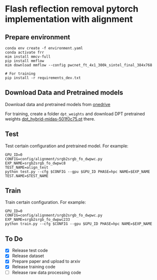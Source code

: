 # Flash reflection removal pytorch implementation with alignment


## Prepare environment
```
conda env create -f environment.yaml  
conda activate frr
mim install mmcv-full
pip install mmflow
mim download mmflow --config pwcnet_ft_4x1_300k_sintel_final_384x768

# For training
pip install -r requirements_dev.txt
```

## Download Data and Pretrained models

Download data and pretrained models from [onedrive](https://hkustconnect-my.sharepoint.com/:f:/g/personal/xjiangan_connect_ust_hk/EuM-fkWwAKlOjetolgSXRM4BEl1uai4mwLdiKAM_ka6_iA?e=HU63Gc)

For training, create a folder `dpt_weights` and download DPT pretrained weights [dpt_hybrid-midas-501f0c75.pt](https://github.com/intel-isl/DPT/releases/download/1_0/dpt_hybrid-midas-501f0c75.pt) there.


## Test

Test certain configuration and pretrained model.
For example:
```
GPU_ID=0
CONFIG=config/alignment/srgb2srgb_fo_dwpwc.py
EXP_NAME=srgb2srgb_fo_dwpwc8
TEST_NAME=align_test
python test.py --cfg $CONFIG --gpu $GPU_ID PHASE=hpc NAME=$EXP_NAME TEST.NAME=$TEST_NAME 
```

## Train
Train certain configuration.
For example:
```
GPU_ID=0
CONFIG=config/alignment/srgb2srgb_fo_dwpwc.py
EXP_NAME=srgb2srgb_fo_dwpwc233
python train.py --cfg $CONFIG --gpu $GPU_ID PHASE=hpc NAME=$EXP_NAME
```

## To Do
- [x] Release test code
- [x] Release dataset
- [x] Prepare paper and upload to arxiv
- [x] Release training code
- [ ] Release raw data processing code
